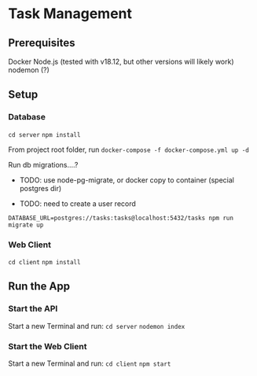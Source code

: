 # Task Management

## Prerequisites

Docker
Node.js (tested with v18.12, but other versions will likely work)
nodemon (?)

## Setup

### Database

`cd server`
`npm install`

From project root folder, run `docker-compose -f docker-compose.yml up -d`

Run db migrations....?

- TODO: use node-pg-migrate, or docker copy to container (special postgres dir)

- TODO: need to create a user record

`DATABASE_URL=postgres://tasks:tasks@localhost:5432/tasks npm run migrate up`

### Web Client

`cd client`
`npm install`

## Run the App

### Start the API

Start a new Terminal and run:
`cd server`
`nodemon index`

### Start the Web Client

Start a new Terminal and run:
`cd client`
`npm start`
